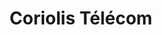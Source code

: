 ---
title: "Coriolis Télécom"
url: /saint-pierre-doleron/coriolis-telecom/
shop: téléphone portable
---